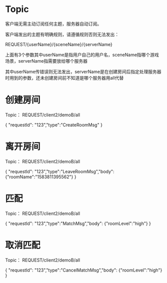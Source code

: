 # Topic
客户端无需主动订阅任何主题，服务器自动订阅。

客户端发出的主题有明确规则，请遵循规则否则无法发出：

REQUEST/{userName}/{sceneName}/{serverName}

上面有3个参数其中userName是指用户自己的用户名，sceneName指哪个游戏场景，serverName指需要放给哪个服务器

其中userName传错误则无法发出，serverName是在创建房间后指定处理服务器时用到的参数，还未创建房间前不知道是哪个服务器用all代替

# 创建房间
Topic： REQUEST/client2/demoB/all

{ "requestId": "123","type":"CreateRoomMsg" }

# 离开房间
Topic： REQUEST/client2/demoB/all

{ "requestId": "123","type":"LeaveRoomMsg","body": {"roomName":"1583811395562"} }

# 匹配
Topic： REQUEST/client2/demoB/all

{ "requestId": "123","type":"MatchMsg","body": {"roomLevel":"high"} }

# 取消匹配
Topic： REQUEST/client2/demoB/all

{ "requestId": "123","type":"CancelMatchMsg","body": {"roomLevel":"high"} }